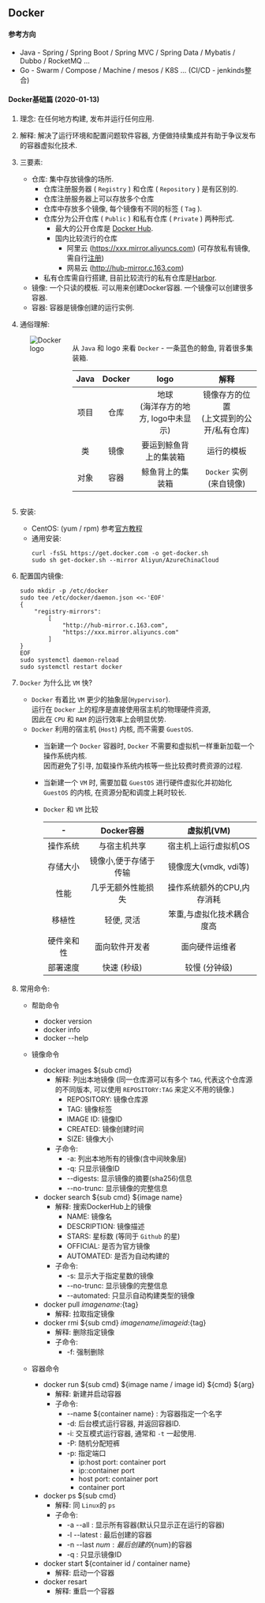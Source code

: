 ## Docker

#### 参考方向
- Java  - Spring / Spring Boot / Spring MVC / Spring Data / Mybatis / Dubbo / RocketMQ ...
- Go - Swarm / Compose / Machine / mesos / K8S ... (CI/CD - jenkinds整合)

#### Docker基础篇 (2020-01-13)
1. 理念: 在任何地方构建, 发布并运行任何应用.  

2. 解释: 解决了运行环境和配置问题软件容器, 方便做持续集成并有助于争议发布的容器虚拟化技术.  

3. 三要素:  
     - 仓库: 集中存放镜像的场所.
       - 仓库注册服务器 ( `Registry` ) 和仓库 ( `Repository` ) 是有区别的.  
        - 仓库注册服务器上可以存放多个仓库
        - 仓库中存放多个镜像, 每个镜像有不同的标签 ( `Tag` ).
        - 仓库分为公开仓库 ( `Public` ) 和私有仓库 ( `Private` ) 两种形式.
          - 最大的公开仓库是 [Docker Hub](https://hub.docker.com).
          - 国内比较流行的仓库
            - 阿里云 (https://xxx.mirror.aliyuncs.com) (可存放私有镜像, 需自行[注册](https://promotion.aliyun.com/ntms/act/kubernetes.html))
            - 网易云 (http://hub-mirror.c.163.com)
        - 私有仓库需自行搭建, 目前比较流行的私有仓库是[Harbor](https://github.com/goharbor/harbor).
     - 镜像: 一个只读的模板. 可以用来创建Docker容器. 一个镜像可以创建很多容器.
     - 容器: 容器是镜像创建的运行实例.

4. 通俗理解:  

    <div style="display: flex; width: 100%">
        <div style="width: 15%; margin-left: 20px">
            <!-- 本地图片, 垃圾Gitea无法识别相对路径图片 -->
            <!-- <img src="./assets/docker-logo.png" alt="Docker logo"> -->
            <img src="https://gitea.frp.jinnyu.app/jinnyu/docker/src/commit/e518ccbbf710a74fa9f144eb1b649558773e8377/assets/docker-logo.png" alt="Docker logo">
        </div>
        <div style="width: 85%; margin-left: 20px">
            <p>从 <code>Java</code> 和 logo 来看 <code>Docker</code> - 一条蓝色的鲸鱼, 背着很多集装箱.</p>
            <table>
                <thead>
                    <tr>
                        <th style="text-align:center">Java</th>
                        <th style="text-align:center">Docker</th>
                        <th style="text-align:center">logo</th>
                        <th style="text-align:center">解释</th>
                    </tr>
                </thead>
                <tbody>
                    <tr>
                        <td style="text-align:center">项目</td>
                        <td style="text-align:center">仓库</td>
                        <td style="text-align:center">地球<br>(海洋存方的地方, logo中未显示)</td>
                        <td style="text-align:center">镜像存方的位置<br>(上文提到的公开/私有仓库)</td>
                    </tr>
                    <tr>
                        <td style="text-align:center">类</td>
                        <td style="text-align:center">镜像</td>
                        <td style="text-align:center">要运到鲸鱼背上的集装箱</td>
                        <td style="text-align:center">运行的模板</td>
                    </tr>
                    <tr>
                        <td style="text-align:center">对象</td>
                        <td style="text-align:center">容器</td>
                        <td style="text-align:center">鲸鱼背上的集装箱</td>
                        <td style="text-align:center"><code>Docker</code> 实例<br>(来自镜像)</td>
                    </tr>
                </tbody>
            </table>
        </div>
    </div>

5. 安装:
   - CentOS: (yum / rpm) 参考[官方教程](https://docs.docker.com/install/linux/docker-ce/centos/)
   - 通用安装:  
     ```
     curl -fsSL https://get.docker.com -o get-docker.sh
     sudo sh get-docker.sh --mirror Aliyun/AzureChinaCloud
     ```

6. 配置国内镜像:  
   ```
   sudo mkdir -p /etc/docker
   sudo tee /etc/docker/daemon.json <<-'EOF'
   { 
       "registry-mirrors": 
           [ 
               "http://hub-mirror.c.163.com", 
               "https://xxx.mirror.aliyuncs.com" 
           ]
   }
   EOF
   sudo systemctl daemon-reload
   sudo systemctl restart docker
   ```

7. `Docker` 为什么比 `VM` 快?
   - `Docker` 有着比 `VM` 更少的抽象层(`Hypervisor`).  
     运行在 `Docker` 上的程序是直接使用宿主机的物理硬件资源,  
     因此在 `CPU` 和 `RAM` 的运行效率上会明显优势.
   - `Docker` 利用的宿主机 (`Host`) 内核, 而不需要 `GuestOS`.  
     - 当新建一个 `Docker` 容器时, `Docker` 不需要和虚拟机一样重新加载一个操作系统内核.  
       因而避免了引寻, 加载操作系统内核等一些比较费时费资源的过程.
     - 当新建一个 `VM` 时, 需要加载 `GuestOS` 进行硬件虚拟化并初始化 `GuestOS` 的内核,
       在资源分配和调度上耗时较长.
     - `Docker` 和 `VM` 比较
     
        |     -      |      Docker容器       |         虚拟机(VM)         |
        | :--------: | :-------------------: | :------------------------: |
        |  操作系统  |     与宿主机共享      |    宿主机上运行虚拟机OS    |
        |  存储大小  | 镜像小,便于存储于传输 |   镜像庞大(vmdk, vdi等)    |
        |    性能    |  几乎无额外性能损失   | 操作系统额外的CPU,内存消耗 |
        |   移植性   |      轻便, 灵活       | 笨重,与虚拟化技术耦合度高  |
        | 硬件亲和性 |    面向软件开发者     |       面向硬件运维者       |
        |  部署速度  |      快速 (秒级)      |       较慢 (分钟级)        |

8. 常用命令:
   - 帮助命令
     - docker version
     - docker info
     - docker --help
      
   - 镜像命令
     - docker images ${sub cmd}
       - 解释: 列出本地镜像 (同一仓库源可以有多个 `TAG`, 代表这个仓库源的不同版本, 可以使用 `REPOSITORY:TAG` 来定义不用的镜像.)
         - REPOSITORY: 镜像仓库源
         - TAG: 镜像标签
         - IMAGE ID: 镜像ID
         - CREATED: 镜像创建时间
         - SIZE: 镜像大小
       - 子命令:
         - -a: 列出本地所有的镜像(含中间映象层)
         - -q: 只显示镜像ID
         - --digests: 显示镜像的摘要(sha256)信息
         - --no-trunc: 显示镜像的完整信息
     - docker search ${sub cmd} ${image name}
       - 解释: 搜索DockerHub上的镜像
         - NAME: 镜像名
         - DESCRIPTION: 镜像描述
         - STARS: 星标数 (等同于 `Github` 的星)
         - OFFICIAL: 是否为官方镜像
         - AUTOMATED: 是否为自动构建的
       - 子命令:
         - -s: 显示大于指定星数的镜像
         - --no-trunc: 显示镜像的完整信息
         - --automated: 只显示自动构建类型的镜像
     - docker pull ${image name}:${tag}
       - 解释: 拉取指定镜像
     - docker rmi ${sub cmd} ${image name / image id}:${tag}
       - 解释: 删除指定镜像
       - 子命令:
         - -f: 强制删除
     
   - 容器命令
     - docker run ${sub cmd} ${image name / image id} ${cmd} ${arg}
        - 解释: 新建并启动容器
        - 子命令:
          - --name ${container name} : 为容器指定一个名字
          - -d: 后台模式运行容器, 并返回容器ID.
          - -i: 交互模式运行容器, 通常和 `-t` 一起使用.
          - -P: 随机分配短裤
          - -p: 指定端口
            - ip:host port: container port
            - ip::container port
            - host port: container port
            - container port
     - docker ps ${sub cmd}
        - 解释: 同 `Linux`的 `ps`
        - 子命令:
          - -a --all : 显示所有容器(默认只显示正在运行的容器)
          - -l --latest : 最后创建的容器
          - -n --last ${num} : 最后创建的${num}的容器
          - -q : 只显示镜像ID
     - docker start ${container id / container name}
        - 解释: 启动一个容器
     - docker resart
        - 解释: 重启一个容器

<!-- #### Docker高级篇 -->
